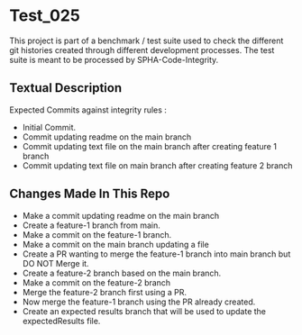 # Test_025
This project is part of a benchmark / test suite used to check the different git histories created through different development processes. The test suite is meant to be processed by SPHA-Code-Integrity.

## Textual Description
Expected Commits against integrity rules :
* Initial Commit.
* Commit updating readme on the main branch
* Commit updating text file on the main branch after creating feature 1 branch
* Commit updating text file on main branch after creating feature 2 branch

## Changes Made In This Repo

* Make a commit updating readme on the main branch
* Create a feature-1 branch from main.
* Make a commit on the feature-1 branch.
* Make a commit on the main branch updating a file
* Create a PR wanting to merge the feature-1 branch into main branch but DO NOT Merge it.
* Create a feature-2 branch based on the main branch.
* Make a commit on the feature-2 branch
* Merge the feature-2 branch first using a PR.
* Now merge the feature-1 branch using the PR already created.
* Create an expected results branch that will be used to update the expectedResults file.
